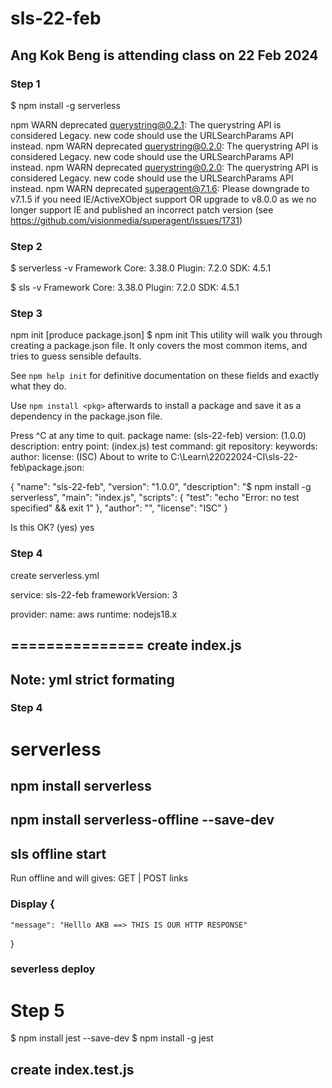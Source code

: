 # sls-22-feb
## Ang Kok Beng is attending class on 22 Feb 2024
### Step 1
$ npm install -g serverless

npm WARN deprecated querystring@0.2.1: The querystring API is considered Legacy. new code should use the URLSearchParams API instead.
npm WARN deprecated querystring@0.2.0: The querystring API is considered Legacy. new code should use the URLSearchParams API instead.
npm WARN deprecated querystring@0.2.0: The querystring API is considered Legacy. new code should use the URLSearchParams API instead.
npm WARN deprecated superagent@7.1.6: Please downgrade to v7.1.5 if you need IE/ActiveXObject support OR upgrade to v8.0.0 as we no longer support IE and published an incorrect patch version (see https://github.com/visionmedia/superagent/issues/1731)

### Step 2
$ serverless -v
Framework Core: 3.38.0
Plugin: 7.2.0
SDK: 4.5.1

$ sls -v
Framework Core: 3.38.0
Plugin: 7.2.0
SDK: 4.5.1

### Step 3
npm init  [produce package.json]
$ npm init
This utility will walk you through creating a package.json file.
It only covers the most common items, and tries to guess sensible defaults.

See `npm help init` for definitive documentation on these fields
and exactly what they do.

Use `npm install <pkg>` afterwards to install a package and
save it as a dependency in the package.json file.

Press ^C at any time to quit.
package name: (sls-22-feb)
version: (1.0.0)
description:
entry point: (index.js)
test command:
git repository:
keywords:
author:
license: (ISC)
About to write to C:\Learn\22022024-CI\sls-22-feb\package.json:

{
  "name": "sls-22-feb",
  "version": "1.0.0",
  "description": "$ npm install -g serverless",
  "main": "index.js",
  "scripts": {
    "test": "echo \"Error: no test specified\" && exit 1"
  },
  "author": "",
  "license": "ISC"
}


Is this OK? (yes) yes



### Step 4
create serverless.yml

service: sls-22-feb
frameworkVersion: 3

provider:
  name: aws
  runtime: nodejs18.x

===============
create index.js
---------
Note: yml strict formating 
---------


### Step 4

# serverless

## npm install serverless

## npm install serverless-offline --save-dev


## sls offline start
Run offline and will gives: GET  | POST links

### Display {
    "message": "Helllo AKB ==> THIS IS OUR HTTP RESPONSE"
} 

### severless deploy

# Step 5
$ npm install jest --save-dev
$ npm install -g jest

## create index.test.js
